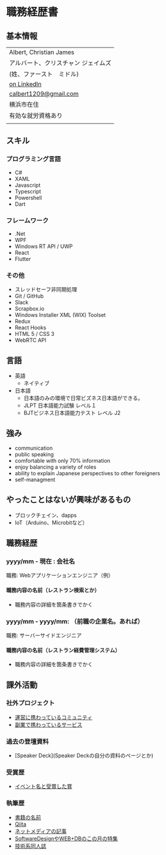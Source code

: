 # 職務経歴書

## 基本情報

||
|:-----|
| Albert, Christian James |
| アルバート、クリスチャン ジェイムズ |
| (姓、ファースト　ミドル) |
|[on LinkedIn](https://www.linkedin.com/in/christianjamesalbert/)|
|[calbert1209@gmail.com](mailto:calbert1209@gmail.com)|
|横浜市在住|
|有効な就労資格あり|
||

## スキル

### プログラミング言語

- C#
- XAML
- Javascript
- Typescript
- Powershell
- Dart

### フレームワーク

- .Net
- WPF
- Windows RT API / UWP
- React
- Flutter

### その他

- スレッドセーフ非同期処理
- Git / GitHub
- Slack
- Scrapbox.io
- Windows Installer XML (WIX) Toolset
- Redux
- React Hooks
- HTML 5 / CSS 3
- WebRTC API

## 言語

- 英語
  - ネイティブ
- 日本語
  - 日本語のみの環境で日常ビズネス日本語ができる。
  - JLPT 日本語能力試験 レベル１
  - BJTビジネス日本語能力テスト レベル J2

## 強み

- communication
- public speaking
- comfortable with only 70% information
- enjoy balancing a variety of roles
- ability to explain Japanese perspectives to other foreigners
- self-managment

## やったことはないが興味があるもの

- ブロックチェイン、dapps
- IoT（Arduino、Microbitなど）

## 職務経歴

### yyyy/mm - 現在 : 会社名

職務: Webアプリケーションエンジニア（例）

#### 職務内容の名前（レストラン検索とか）

- 職務内容の詳細を箇条書きでかく

### yyyy/mm - yyyy/mm: （前職の企業名。あれば）

職務: サーバーサイドエンジニア

#### 職務内容の名前（レストラン経費管理システム）

- 職務内容の詳細を箇条書きでかく

## 課外活動

### 社外プロジェクト

- [運営に携わっているコミュニティ](そのコミュニティのconnpassやカンファレンスページのリンクとか)
- [副業で携わっているサービス](そのサービスのランディングページのリンクとか)

### 過去の登壇資料

- [Speaker Deck](Speaker Deckの自分の資料のページとか)

### 受賞歴

- [イベント名と受賞した賞](イベントのランディングページのリンクや、結果がわかる記事など)

### 執筆歴

- [書籍の名前](Amazonのリンクとか)
- [Qiita](Qiitaの自分のプロフィールのリンクとか)
- [ネットメディアの記事](記事のリンクとか)
- [SoftwareDesignやWEB+DBのこの月の特集](その月のアーカイブのリンクとか)
- [技術系同人誌](boothのリンクとか自分のサイトの紹介リンクとか)
